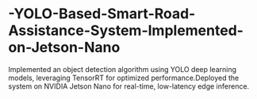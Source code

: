 # -YOLO-Based-Smart-Road-Assistance-System-Implemented-on-Jetson-Nano
Implemented an object detection algorithm using YOLO deep learning models, leveraging TensorRT for optimized performance.Deployed the system on NVIDIA Jetson Nano for real-time, low-latency edge inference.
